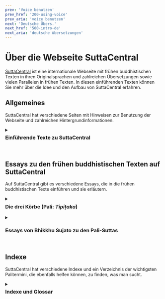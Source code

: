 ```yaml
---
prev: 'Voice benutzen'
prev_href: '200-using-voice'
prev_aria: 'voice benutzen'
next: 'Deutsche Übers.'
next_href: '500-intro-de'
next_aria: 'deutsche übersetzungen'
---
```

# Über die Webseite SuttaCentral
<a href="https://suttacentral.net" target="_blank">SuttaCentral</a> ist eine internationale Webseite mit frühen buddhistischen Texten in ihren Originalsprachen und zahlreichen Übersetzungen sowie vielen Parallelen in frühen Texten. In diesen einführenden Texten können Sie mehr über die Idee und den Aufbau von SuttaCentral erfahren.

## Allgemeines
SuttaCentral hat verschiedene Seiten mit Hinweisen zur Benutzung der Webseite und zahlreichen Hintergrundinformationen.

<details>
<summary><h3 style="margin-top: 0.4em;">Einführende Texte zu SuttaCentral</h3></summary>

* [Über SuttaCentral](/dhammaregen/de/301-uber-sc): Idee und Entstehung der Webseite SuttaCentral.
* [Einführung zu SuttaCentral](/dhammaregen/de/301-einfuhrung-sc): Über die Inhalte von SuttaCentral.
* [Methodik und Quellen](/dhammaregen/de/301-methodik-sc): Die Entdeckung von Parallelen zwischen frühen buddhistischen Texten aus verschiedenen Überlieferungen als Keim, aus dem SuttaCentral sich entwickelt hat; Textquellen und Bibliografie.
* [Nummerierung der Suttas](/dhammaregen/de/301-nummerierung-sc): Richtlinien für die Kennziffern früher buddhistischer Texte.
* [Abkürzungen](/dhammaregen/de/301-abkurzungen-sc): Unverwechselbare Kürzel für alle Texteinheiten.
* [Sprachen auf SuttaCentral](/dhammaregen/de/301-sprachen-sc): Alte Sprachen (Quellsprachen) und Sprachen, in die übersetzt wurde.
* [Lizenzen](/dhammaregen/de/301-lizenzen-sc): Urheberrecht auf SuttaCentral.
* [Zum Herunterladen](/dhammaregen/de/301-herunterladen-sc): EPUBs, PDFs und mehr.
* [Würdigung](/dhammaregen/de/301-wurdigung-sc): Menschen und Organisationen, die SuttaCentral möglich gemacht haben.
* [Spenden an SuttaCentral](/dhammaregen/de/301-spenden-sc): Wie Sie SuttaCentral unterstützen können.
</details><br>

## Essays zu den frühen buddhistischen Texten auf SuttaCentral
Auf SuttaCentral gibt es verschiedene Essays, die in die frühen buddhistischen Texte einführen und sie erläutern.

<details>
<summary><h3 style="margin-top: 0.4em;">Die drei Körbe (Pali: <em>Tipiṭaka</em>)</h3></summary>
Sie finden auf SuttaCentral allgemeine Einführungen zu den drei Abschnitten oder „Körben“ des Palikanon, in denen die Texte überliefert sind: 

* <a href="https://suttacentral.net/discourses" target="_blank">
    Discourses</a> von Bhikkhu Sujato (Englisch)
* <a href="https://suttacentral.net/vinaya" target="_blank">
    The Monastic Law</a> von Bhikkhu Brahmali (Englisch)
* <a href="https://suttacentral.net/abhidhamma" target="_blank">
    Abhidhamma</a> von Bhikkhu Sujato (Englisch)
</details>

<details>
<summary><h3>Essays von Bhikkhu Sujato zu den Pali-Suttas</h3></summary>
Bhante Sujato hat für SuttaCentral umfangreiche Leitfäden zu den Palisuttas verfasst, die zahlreiche Einzelheiten und Feinheiten ausführlich behandeln:

* [Ein Leitfaden zu den Pali‐Suttas](/dhammaregen/de/321-leitfaden-palisuttas)
* <a href="https://suttacentral.net/dn-guide-sujato" target="_blank">The Long Discourses: Dhamma as literature and compilation</a> (Englisch)
* <a href="https://suttacentral.net/mn-guide-sujato" target="_blank">The Middle Discourses: conversations on matters of deep truth</a> (Englisch)
* <a href="https://suttacentral.net/sn-guide-sujato" target="_blank">The Linked Discourses: the blueprint for Buddhist philosophy</a> (Englisch)
* <a href="https://suttacentral.net/an-guide-sujato" target="_blank">The Numbered Discourses: things that are useful every day</a> (Englisch)
</details><br>

## Indexe
SuttaCentral hat verschiedene Indexe und ein Verzeichnis der wichtigsten Palitermini, die ebenfalls helfen können, zu finden, was man sucht.

<details>
<summary><h3 style="margin-top: 0.4em;">Indexe und Glossar</h3></summary>

* <a href="https://suttacentral.net/subjects" target="_blank">Index of Subjects</a> (Englisch)
* <a href="https://suttacentral.net/similes" target="_blank">Index of Similes</a> (Englisch)
* <a href="https://suttacentral.net/names" target="_blank">Index of Names</a> (Englisch)
* <a href="https://suttacentral.net/terminology" target="_blank">Basic Pali Terminology</a> (Englisch)
</details>
